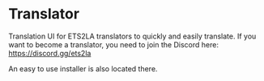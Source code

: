# Translator
Translation UI for ETS2LA translators to quickly and easily translate.
If you want to become a translator, you need to join the Discord here:
https://discord.gg/ets2la

An easy to use installer is also located there.
